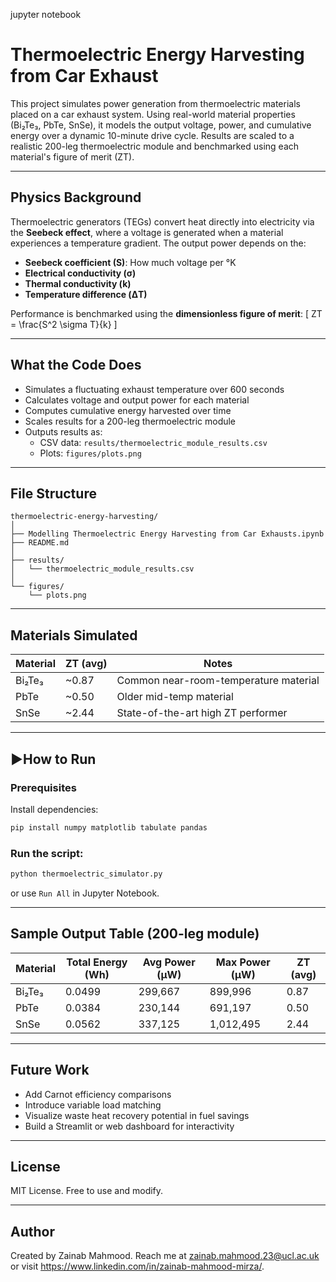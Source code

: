 jupyter notebook

# Thermoelectric Energy Harvesting from Car Exhaust 

This project simulates power generation from thermoelectric materials placed on a car exhaust system. Using real-world material properties (Bi₂Te₃, PbTe, SnSe), it models the output voltage, power, and cumulative energy over a dynamic 10-minute drive cycle. Results are scaled to a realistic 200-leg thermoelectric module and benchmarked using each material's figure of merit (ZT).

---

## Physics Background

Thermoelectric generators (TEGs) convert heat directly into electricity via the **Seebeck effect**, where a voltage is generated when a material experiences a temperature gradient. The output power depends on the:
- **Seebeck coefficient (S)**: How much voltage per °K
- **Electrical conductivity (σ)**
- **Thermal conductivity (k)**
- **Temperature difference (ΔT)**

Performance is benchmarked using the **dimensionless figure of merit**:
\[
ZT = \frac{S^2 \sigma T}{k}
\]

---

## What the Code Does

- Simulates a fluctuating exhaust temperature over 600 seconds
- Calculates voltage and output power for each material
- Computes cumulative energy harvested over time
- Scales results for a 200-leg thermoelectric module
- Outputs results as:
  - CSV data: `results/thermoelectric_module_results.csv`
  - Plots: `figures/plots.png`

---

## File Structure

```
thermoelectric-energy-harvesting/
│
├── Modelling Thermoelectric Energy Harvesting from Car Exhausts.ipynb     
├── README.md
│
├── results/
│   └── thermoelectric_module_results.csv
│
└── figures/
    └── plots.png
```

---

## Materials Simulated

| Material | ZT (avg) | Notes |
|----------|----------|-------|
| Bi₂Te₃   | ~0.87    | Common near-room-temperature material |
| PbTe     | ~0.50    | Older mid-temp material              |
| SnSe     | ~2.44    | State-of-the-art high ZT performer   |

---

## ▶How to Run

### Prerequisites

Install dependencies:
```bash
pip install numpy matplotlib tabulate pandas
```

### Run the script:
```bash
python thermoelectric_simulator.py
```
or use `Run All` in Jupyter Notebook.

---

## Sample Output Table (200-leg module)

| Material | Total Energy (Wh) | Avg Power (μW) | Max Power (μW) | ZT (avg) |
|----------|-------------------|----------------|----------------|----------|
| Bi₂Te₃   | 0.0499             | 299,667        | 899,996        | 0.87     |
| PbTe     | 0.0384             | 230,144        | 691,197        | 0.50     |
| SnSe     | 0.0562             | 337,125        | 1,012,495      | 2.44     |

---

## Future Work

- Add Carnot efficiency comparisons
- Introduce variable load matching
- Visualize waste heat recovery potential in fuel savings
- Build a Streamlit or web dashboard for interactivity

---

## License

MIT License. Free to use and modify.

---

## Author

Created by Zainab Mahmood. Reach me at zainab.mahmood.23@ucl.ac.uk or visit https://www.linkedin.com/in/zainab-mahmood-mirza/.
